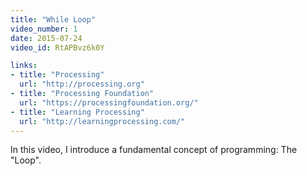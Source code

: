 ```yaml
---
title: "While Loop"
video_number: 1
date: 2015-07-24
video_id: RtAPBvz6k0Y

links:
- title: "Processing"
  url: "http://processing.org"
- title: "Processing Foundation"
  url: "https://processingfoundation.org/"
- title: "Learning Processing"
  url: "http://learningprocessing.com/"
---
```


In this video, I introduce a fundamental concept of programming: The "Loop".
